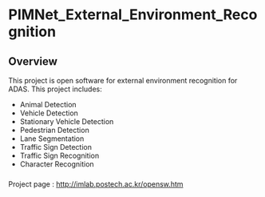 # PIMNet_External_Environment_Recognition
## Overview
This project is open software for external environment recognition for ADAS.
This project includes:
- Animal Detection
- Vehicle Detection
- Stationary Vehicle Detection
- Pedestrian Detection
- Lane Segmentation
- Traffic Sign Detection
- Traffic Sign Recognition
- Character Recognition

###
Project page : http://imlab.postech.ac.kr/opensw.htm
